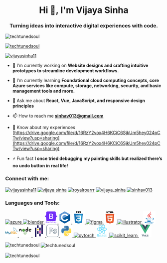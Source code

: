<h1 align="center">Hi 👋, I'm Vijaya Sinha</h1>
<h3 align="center">Turning ideas into interactive digital experiences with code.</h3>

<p align="left"> <img src="https://komarev.com/ghpvc/?username=techtunedsoul&label=Profile%20views&color=0e75b6&style=flat" alt="techtunedsoul" /> </p>

<p align="left"> <a href="https://github.com/ryo-ma/github-profile-trophy"><img src="https://github-profile-trophy.vercel.app/?username=techtunedsoul" alt="techtunedsoul" /></a> </p>

<p align="left"> <a href="https://twitter.com/vijayasinha11" target="blank"><img src="https://img.shields.io/twitter/follow/vijayasinha11?logo=twitter&style=for-the-badge" alt="vijayasinha11" /></a> </p>

- 🔭 I’m currently working on **Website designs and crafting intuitive prototypes to streamline development workflows.**

- 🌱 I’m currently learning **Foundational cloud computing concepts, core Azure services like compute, storage, networking, security, and basic management tools and more.**

- 💬 Ask me about **React, Vue, JavaScript, and responsive design principles**

- 📫 How to reach me **sinhav013@gmail.com**

- 📄 Know about my experiences [https://drive.google.com/file/d/16RzY2vox4H6KCiC6SjkUm5hey024pCTw/view?usp=sharing](https://drive.google.com/file/d/16RzY2vox4H6KCiC6SjkUm5hey024pCTw/view?usp=sharing)

- ⚡ Fun fact **I once tried debugging my painting skills but realized there’s no undo button in real life!**

<h3 align="left">Connect with me:</h3>
<p align="left">
<a href="https://twitter.com/vijayasinha11" target="blank"><img align="center" src="https://raw.githubusercontent.com/rahuldkjain/github-profile-readme-generator/master/src/images/icons/Social/twitter.svg" alt="vijayasinha11" height="30" width="40" /></a>
<a href="https://linkedin.com/in/vijaya sinha" target="blank"><img align="center" src="https://raw.githubusercontent.com/rahuldkjain/github-profile-readme-generator/master/src/images/icons/Social/linked-in-alt.svg" alt="vijaya sinha" height="30" width="40" /></a>
<a href="https://instagram.com/royalroarrr" target="blank"><img align="center" src="https://raw.githubusercontent.com/rahuldkjain/github-profile-readme-generator/master/src/images/icons/Social/instagram.svg" alt="royalroarrr" height="30" width="40" /></a>
<a href="https://www.hackerrank.com/vijaya_sinha" target="blank"><img align="center" src="https://raw.githubusercontent.com/rahuldkjain/github-profile-readme-generator/master/src/images/icons/Social/hackerrank.svg" alt="vijaya_sinha" height="30" width="40" /></a>
<a href="https://www.leetcode.com/sinhav013" target="blank"><img align="center" src="https://raw.githubusercontent.com/rahuldkjain/github-profile-readme-generator/master/src/images/icons/Social/leet-code.svg" alt="sinhav013" height="30" width="40" /></a>
</p>

<h3 align="left">Languages and Tools:</h3>
<p align="left"> <a href="https://azure.microsoft.com/en-in/" target="_blank" rel="noreferrer"> <img src="https://www.vectorlogo.zone/logos/microsoft_azure/microsoft_azure-icon.svg" alt="azure" width="40" height="40"/> </a> <a href="https://www.blender.org/" target="_blank" rel="noreferrer"> <img src="https://download.blender.org/branding/community/blender_community_badge_white.svg" alt="blender" width="40" height="40"/> </a> <a href="https://getbootstrap.com" target="_blank" rel="noreferrer"> <img src="https://raw.githubusercontent.com/devicons/devicon/master/icons/bootstrap/bootstrap-plain-wordmark.svg" alt="bootstrap" width="40" height="40"/> </a> <a href="https://www.cprogramming.com/" target="_blank" rel="noreferrer"> <img src="https://raw.githubusercontent.com/devicons/devicon/master/icons/c/c-original.svg" alt="c" width="40" height="40"/> </a> <a href="https://www.w3schools.com/css/" target="_blank" rel="noreferrer"> <img src="https://raw.githubusercontent.com/devicons/devicon/master/icons/css3/css3-original-wordmark.svg" alt="css3" width="40" height="40"/> </a> <a href="https://www.figma.com/" target="_blank" rel="noreferrer"> <img src="https://www.vectorlogo.zone/logos/figma/figma-icon.svg" alt="figma" width="40" height="40"/> </a> <a href="https://www.w3.org/html/" target="_blank" rel="noreferrer"> <img src="https://raw.githubusercontent.com/devicons/devicon/master/icons/html5/html5-original-wordmark.svg" alt="html5" width="40" height="40"/> </a> <a href="https://www.adobe.com/in/products/illustrator.html" target="_blank" rel="noreferrer"> <img src="https://www.vectorlogo.zone/logos/adobe_illustrator/adobe_illustrator-icon.svg" alt="illustrator" width="40" height="40"/> </a> <a href="https://www.java.com" target="_blank" rel="noreferrer"> <img src="https://raw.githubusercontent.com/devicons/devicon/master/icons/java/java-original.svg" alt="java" width="40" height="40"/> </a> <a href="https://www.mysql.com/" target="_blank" rel="noreferrer"> <img src="https://raw.githubusercontent.com/devicons/devicon/master/icons/mysql/mysql-original-wordmark.svg" alt="mysql" width="40" height="40"/> </a> <a href="https://nodejs.org" target="_blank" rel="noreferrer"> <img src="https://raw.githubusercontent.com/devicons/devicon/master/icons/nodejs/nodejs-original-wordmark.svg" alt="nodejs" width="40" height="40"/> </a> <a href="https://pandas.pydata.org/" target="_blank" rel="noreferrer"> <img src="https://raw.githubusercontent.com/devicons/devicon/2ae2a900d2f041da66e950e4d48052658d850630/icons/pandas/pandas-original.svg" alt="pandas" width="40" height="40"/> </a> <a href="https://www.photoshop.com/en" target="_blank" rel="noreferrer"> <img src="https://raw.githubusercontent.com/devicons/devicon/master/icons/photoshop/photoshop-line.svg" alt="photoshop" width="40" height="40"/> </a> <a href="https://www.python.org" target="_blank" rel="noreferrer"> <img src="https://raw.githubusercontent.com/devicons/devicon/master/icons/python/python-original.svg" alt="python" width="40" height="40"/> </a> <a href="https://pytorch.org/" target="_blank" rel="noreferrer"> <img src="https://www.vectorlogo.zone/logos/pytorch/pytorch-icon.svg" alt="pytorch" width="40" height="40"/> </a> <a href="https://reactjs.org/" target="_blank" rel="noreferrer"> <img src="https://raw.githubusercontent.com/devicons/devicon/master/icons/react/react-original-wordmark.svg" alt="react" width="40" height="40"/> </a> <a href="https://scikit-learn.org/" target="_blank" rel="noreferrer"> <img src="https://upload.wikimedia.org/wikipedia/commons/0/05/Scikit_learn_logo_small.svg" alt="scikit_learn" width="40" height="40"/> </a> <a href="https://vuejs.org/" target="_blank" rel="noreferrer"> <img src="https://raw.githubusercontent.com/devicons/devicon/master/icons/vuejs/vuejs-original-wordmark.svg" alt="vuejs" width="40" height="40"/> </a> </p>

<p><img align="left" src="https://github-readme-stats.vercel.app/api/top-langs?username=techtunedsoul&show_icons=true&locale=en&layout=compact" alt="techtunedsoul" /></p>

<p>&nbsp;<img align="center" src="https://github-readme-stats.vercel.app/api?username=techtunedsoul&show_icons=true&locale=en" alt="techtunedsoul" /></p>

<p><img align="center" src="https://github-readme-streak-stats.herokuapp.com/?user=techtunedsoul&" alt="techtunedsoul" /></p>
